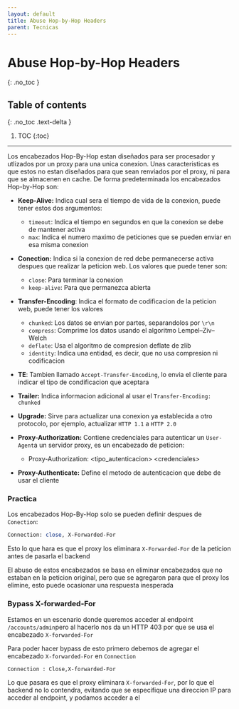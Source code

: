 ```yaml
---
layout: default
title: Abuse Hop-by-Hop Headers
parent: Tecnicas
---
```


# Abuse Hop-by-Hop Headers
{: .no_toc }

## Table of contents
{: .no_toc .text-delta }

1. TOC
{:toc}

---

Los encabezados Hop-By-Hop estan diseñados para ser procesador y utlizados por un proxy para una unica conexion. Unas caracteristicas es que estos no estan diseñados para que sean renviados por el proxy, ni para que se almacenen en cache.
De forma predeterminada los encabezados Hop-by-Hop son:
- **Keep-Alive:** Indica cual sera el tiempo de vida de la conexion, puede tener estos dos argumentos:
	- ```timeout```: Indica el tiempo en segundos en que la conexion se debe de mantener activa
	- ```max```: Indica el numero maximo de peticiones que se pueden enviar en esa misma conexion
- **Conection:** Indica si la conexion  de red debe permanecerse activa despues que realizar la peticion web. Los valores que puede tener son:
	- ```close```: Para terminar la conexion
	- ```keep-alive```: Para que permanezca abierta
- **Transfer-Encoding**: Indica el formato de codificacion de la peticion web, puede tener los valores
	- ```chunked```: Los datos se envian por partes, separandolos por ```\r\n```
	- ```compress```: Comprime los datos usando el algoritmo Lempel–Ziv–Welch
	- ```deflate```: Usa el algoritmo de compresion deflate de zlib
	- ```identity```: Indica una entidad, es decir, que no usa compresion ni codificacion
- **TE**: Tambien llamado ```Accept-Transfer-Encoding```, lo envia el cliente para indicar el tipo de condificacion que aceptara 
- **Trailer:** Indica informacion adicional al usar el ```Transfer-Encoding: chunked```
- **Upgrade:** Sirve para actualizar una conexion ya establecida a otro protocolo, por ejemplo, actualizar ```HTTP 1.1``` a ```HTTP 2.0``` 

- **Proxy-Authorization:** Contiene credenciales  para autenticar un ```User-Agent```a un servidor proxy, es un encabezado de peticion:
	- Proxy-Authorization: \<tipo_autenticacion> \<credenciales>
- **Proxy-Authenticate:** Define el metodo de autenticacion que debe de usar el cliente

### Practica
Los encabezados Hop-By-Hop solo se pueden definir despues de ```Conection```:
```perl
Connection: close, X-Forwarded-For
```

Esto lo que hara es que el proxy los eliminara ```X-Forwarded-For``` de la peticion antes de pasarla el backend

El abuso de estos encabezados se basa en eliminar encabezados que no estaban en la peticion original, pero que se agregaron para que el proxy los elimine, esto puede ocasionar una respuesta inesperada

### Bypass X-forwarded-For
Estamos en un escenario donde queremos acceder al endpoint ```/accounts/admin```pero al hacerlo nos da un HTTP 403 por que se usa el encabezado ```X-forwarded-For```

Para poder hacer bypass de esto primero debemos de agregar el encabezado ```X-forwarded-For``` en ```Connection```

```perl
Connection : Close,X-forwarded-For
```
Lo que pasara es que el proxy eliminara ```X-forwarded-For```, por lo que el backend no lo contendra, evitando que se especifique una direccion IP para acceder al endpoint, y podamos acceder a el
